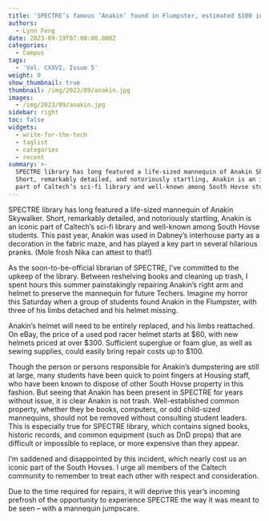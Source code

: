 ```yaml
---
title: 'SPECTRE’s famous ‘Anakin’ found in Flumpster, estimated $100 in damages '
authors:
  - Lynn Feng
date: 2023-09-19T07:00:00.000Z
categories:
  - Campus
tags:
  - 'Vol. CXXVI, Issue 5'
weight: 0
show_thumbnail: true
thumbnail: /img/2023/09/anakin.jpg
images:
  - /img/2023/09/anakin.jpg
sidebar: right
toc: false
widgets:
  - write-for-the-tech
  - taglist
  - categories
  - recent
summary: >-
  SPECTRE library has long featured a life-sized mannequin of Anakin Skywalker.
  Short, remarkably detailed, and notoriously startling, Anakin is an iconic
  part of Caltech’s sci-fi library and well-known among South Hovse students.
---
```


SPECTRE library has long featured a life-sized mannequin of Anakin Skywalker. Short, remarkably detailed, and notoriously startling, Anakin is an iconic part of Caltech’s sci-fi library and well-known among South Hovse students. This past year, Anakin was used in Dabney’s interhouse party as a decoration in the fabric maze, and has played a key part in several hilarious pranks. (Mole frosh Nika can attest to that!)

As the soon-to-be-official librarian of SPECTRE, I’ve committed to the upkeep of the library. Between reshelving books and cleaning up trash, I spent hours this summer painstakingly repairing Anakin’s right arm and helmet to preserve the mannequin for future Techers. Imagine my horror this Saturday when a group of students found Anakin in the Flumpster, with three of his limbs detached and his helmet missing.

Anakin’s helmet will need to be entirely replaced, and his limbs reattached. On eBay, the price of a used pod racer helmet starts at $60, with new helmets priced at over $300. Sufficient superglue or foam glue, as well as sewing supplies, could easily bring repair costs up to $100.

Though the person or persons responsible for Anakin’s dumpstering are still at large, many students have been quick to point fingers at Housing staff, who have been known to dispose of other South Hovse property in this fashion. But seeing that Anakin has been present in SPECTRE for years without issue, it is clear Anakin is not trash. Well-established common property, whether they be books, computers, or odd child-sized mannequins, should not be removed without consulting student leaders. This is especially true for SPECTRE library, which contains signed books, historic records, and common equipment (such as DnD props) that are difficult or impossible to replace, or more expensive than they appear.

I’m saddened and disappointed by this incident, which nearly cost us an iconic part of the South Hovses. I urge all members of the Caltech community to remember to treat each other with respect and consideration.

Due to the time required for repairs, it will deprive this year’s incoming prefrosh of the opportunity to experience SPECTRE the way it was meant to be seen – with a mannequin jumpscare.
